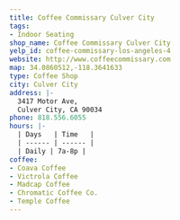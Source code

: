 ```yaml
---
title: Coffee Commissary Culver City
tags:
- Indoor Seating
shop_name: Coffee Commissary Culver City
yelp_id: coffee-commissary-los-angeles-4
website: http://www.coffeecommissary.com
map: 34.0860512,-118.3641633
type: Coffee Shop
city: Culver City
address: |-
  3417 Motor Ave,
  Culver City, CA 90034
phone: 818.556.6055
hours: |-
  | Days   | Time   |
  | ------ | ------ |
  | Daily | 7a-8p |
coffee:
- Coava Coffee
- Victrola Coffee
- Madcap Coffee
- Chromatic Coffee Co.
- Temple Coffee
---
```

